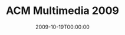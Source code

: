 ---
acronym: ACM-MM-2009
date: '2009-10-19T00:00:00'
ext_url: http://www.informatik.uni-trier.de/~ley/db/conf/mm/mm2009.html
location: Beijing, China
submission_date: '2009-04-10T00:00:00'
title: ACM Multimedia 2009
---